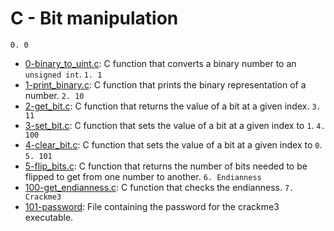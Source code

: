 # C - Bit manipulation
`0. 0`
  * [0-binary_to_uint.c](./0-binary_to_uint.c): C function that converts a binary number
  to an `unsigned int`.
`1. 1`
  * [1-print_binary.c](./1-print_binary.c): C function that prints the binary representation
  of a number.
`2. 10`
  * [2-get_bit.c](./2-get_bit.c): C function that returns the value of a bit at a
  given index.
`3. 11`
  * [3-set_bit.c](./3-set_bit.c): C function that sets the value of a bit at a given index
  to `1`.
 `4. 100`
  * [4-clear_bit.c](./4-clear_bit.c): C function that sets the value of a bit at
  a given index to `0`.
`5. 101`
  * [5-flip_bits.c](./5-flip_bits.c): C function that returns the number of bits needed
  to be flipped to get from one number to another.
`6. Endianness`
  * [100-get_endianness.c](./100-get_endianness.c): C function that checks the endianness.
 `7. Crackme3`
  * [101-password](./101-password): File containing the password for the crackme3 executable.

